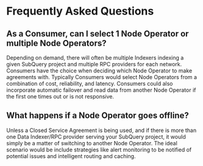 # Frequently Asked Questions

## As a Consumer, can I select 1 Node Operator or multiple Node Operators?

Depending on demand, there will often be multiple Indexers indexing a given SubQuery project and multiple RPC providers for each network. Consumers have the choice when deciding which Node Operator to make agreements with. Typically Consumers would select Node Operators from a combination of cost, reliability, and latency. Consumers could also incorporate automatic failover and read data from another Node Operator if the first one times out or is not responsive.

## What happens if a Node Operator goes offline?

Unless a Closed Service Agreement is being used, and if there is more than one Data Indexer/RPC provider serving your SubQuery project, it would simply be a matter of switching to another Node Operator. The ideal scenario would be include strategies like alert monitoring to be notified of potential issues and intelligent routing and caching.
